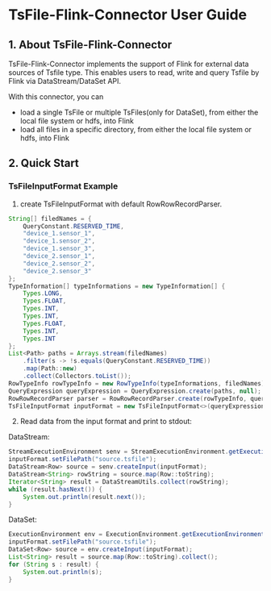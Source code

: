 <!--

    Licensed to the Apache Software Foundation (ASF) under one
    or more contributor license agreements.  See the NOTICE file
    distributed with this work for additional information
    regarding copyright ownership.  The ASF licenses this file
    to you under the Apache License, Version 2.0 (the
    "License"); you may not use this file except in compliance
    with the License.  You may obtain a copy of the License at

        http://www.apache.org/licenses/LICENSE-2.0

    Unless required by applicable law or agreed to in writing,
    software distributed under the License is distributed on an
    "AS IS" BASIS, WITHOUT WARRANTIES OR CONDITIONS OF ANY
    KIND, either express or implied.  See the License for the
    specific language governing permissions and limitations
    under the License.

-->
# TsFile-Flink-Connector User Guide

## 1. About TsFile-Flink-Connector

TsFile-Flink-Connector implements the support of Flink for external data sources of Tsfile type. 
This enables users to read, write and query Tsfile by Flink via DataStream/DataSet API.

With this connector, you can
* load a single TsFile or multiple TsFiles(only for DataSet), from either the local file system or hdfs, into Flink
* load all files in a specific directory, from either the local file system or hdfs, into Flink

## 2. Quick Start

### TsFileInputFormat Example

1. create TsFileInputFormat with default RowRowRecordParser.

```java
String[] filedNames = {
	QueryConstant.RESERVED_TIME,
	"device_1.sensor_1",
	"device_1.sensor_2",
	"device_1.sensor_3",
	"device_2.sensor_1",
	"device_2.sensor_2",
	"device_2.sensor_3"
};
TypeInformation[] typeInformations = new TypeInformation[] {
	Types.LONG,
	Types.FLOAT,
	Types.INT,
	Types.INT,
	Types.FLOAT,
	Types.INT,
	Types.INT
};
List<Path> paths = Arrays.stream(filedNames)
	.filter(s -> !s.equals(QueryConstant.RESERVED_TIME))
	.map(Path::new)
	.collect(Collectors.toList());
RowTypeInfo rowTypeInfo = new RowTypeInfo(typeInformations, filedNames);
QueryExpression queryExpression = QueryExpression.create(paths, null);
RowRowRecordParser parser = RowRowRecordParser.create(rowTypeInfo, queryExpression.getSelectedSeries());
TsFileInputFormat inputFormat = new TsFileInputFormat<>(queryExpression, parser);
```

2. Read data from the input format and print to stdout:

DataStream:

```java
StreamExecutionEnvironment senv = StreamExecutionEnvironment.getExecutionEnvironment();
inputFormat.setFilePath("source.tsfile");
DataStream<Row> source = senv.createInput(inputFormat);
DataStream<String> rowString = source.map(Row::toString);
Iterator<String> result = DataStreamUtils.collect(rowString);
while (result.hasNext()) {
	System.out.println(result.next());
}
```

DataSet:

```java
ExecutionEnvironment env = ExecutionEnvironment.getExecutionEnvironment();
inputFormat.setFilePath("source.tsfile");
DataSet<Row> source = env.createInput(inputFormat);
List<String> result = source.map(Row::toString).collect();
for (String s : result) {
	System.out.println(s);
}
```

